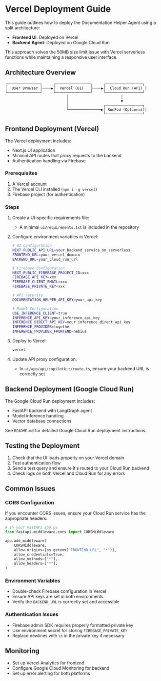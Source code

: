 # Vercel Deployment Guide

This guide outlines how to deploy the Documentation Helper Agent using a split architecture:
- **Frontend UI**: Deployed on Vercel
- **Backend Agent**: Deployed on Google Cloud Run

This approach solves the 50MB size limit issue with Vercel serverless functions while maintaining a responsive user interface.

## Architecture Overview

```
┌───────────────┐     ┌────────────────┐     ┌─────────────────┐
│  User Browser │────▶│  Vercel (UI)   │────▶│  Cloud Run (API) │
└───────────────┘     └────────────────┘     └─────────────────┘
                            │                        │
                            │                        ▼
                            │                ┌─────────────────┐
                            └───────────────▶│ RunPod (Optional)│
                                             └─────────────────┘
```

## Frontend Deployment (Vercel)

The Vercel deployment includes:
- Next.js UI application
- Minimal API routes that proxy requests to the backend
- Authentication handling via Firebase

### Prerequisites

1. A Vercel account
2. The Vercel CLI installed (`npm i -g vercel`)
3. Firebase project (for authentication)

### Steps

1. Create a UI-specific requirements file:
   - A minimal `ui/requirements.txt` is included in the repository

2. Configure environment variables in Vercel:
   ```bash
   # UI Configuration
   NEXT_PUBLIC_API_URL=your_backend_service_on_serverless
   FRONTEND_URL=your_vercel_domain
   BACKEND_URL=your_cloud_run_url
   
   # Firebase Configuration
   NEXT_PUBLIC_FIREBASE_PROJECT_ID=xxx
   FIREBASE_API_KEY=xxx
   FIREBASE_CLIENT_EMAIL=xxx
   FIREBASE_PRIVATE_KEY=xxx
   
   # API Security
   DOCUMENTATION_HELPER_API_KEY=your_api_key
   
   # Model Configuration
   USE_INFERENCE_CLIENT=true
   INFERENCE_API_KEY=your_inference_api_key
   INFERENCE_DIRECT_API_KEY=your_inference_direct_api_key
   INFERENCE_PROVIDER=together
   INFERENCE_PROVIDER_FRONTEND=nebius
   ```

3. Deploy to Vercel:
   ```bash
   vercel
   ```

4. Update API proxy configuration:
   - In `ui/app/api/copilotkit/route.ts`, ensure your backend URL is correctly set

## Backend Deployment (Google Cloud Run)

The Google Cloud Run deployment includes:
- FastAPI backend with LangGraph agent
- Model inference handling
- Vector database connections

See `README.md` for detailed Google Cloud Run deployment instructions.

## Testing the Deployment

1. Check that the UI loads properly on your Vercel domain
2. Test authentication flow
3. Send a test query and ensure it's routed to your Cloud Run backend
4. Check logs on both Vercel and Cloud Run for any errors

## Common Issues

### CORS Configuration

If you encounter CORS issues, ensure your Cloud Run service has the appropriate headers:

```python
# In your FastAPI app.py
from fastapi.middleware.cors import CORSMiddleware

app.add_middleware(
    CORSMiddleware,
    allow_origins=[os.getenv("FRONTEND_URL", "*")],
    allow_credentials=True,
    allow_methods=["*"],
    allow_headers=["*"],
)
```

### Environment Variables

- Double-check Firebase configuration in Vercel
- Ensure API keys are set in both environments
- Verify the `BACKEND_URL` is correctly set and accessible

### Authentication Issues

- Firebase admin SDK requires properly formatted private key
- Use environment secret for storing `FIREBASE_PRIVATE_KEY`
- Replace newlines with `\n` in the private key if necessary

## Monitoring

- Set up Vercel Analytics for frontend
- Configure Google Cloud Monitoring for backend
- Set up error alerting for both platforms 